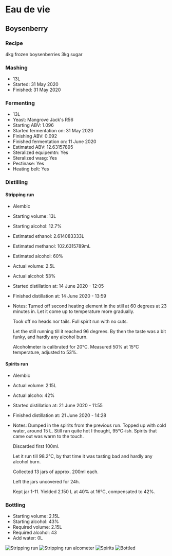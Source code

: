 # Eau de vie

## Boysenberry

### Recipe

4kg frozen boysenberries
3kg sugar

### Mashing

  - 13L
  - Started: 31 May 2020
  - Finished: 31 May 2020

### Fermenting

  - 13L
  - Yeast: Mangrove Jack's R56
  - Starting ABV: 1.096
  - Started fermentation on: 31 May 2020
  - Finishing ABV: 0.092
  - Finished fermentation on: 11 June 2020
  - Estimated ABV: 12.63157895
  - Steralized equipemtn: Yes
  - Steralized wasg: Yes
  - Pectinase: Yes
  - Heating belt: Yes

### Distilling

#### Stripping run

  - Alembic
  - Starting volume: 13L
  - Starting alcohol: 12.7%
  - Estimated ethanol: 2.614083333L
  - Estimated methanol: 102.6315789mL
  - Estimated alcohol: 60%
  - Actual volume: 2.5L
  - Actual alcohol: 53%
  - Started distillation at: 14 June 2020 - 12:05
  - Finished distillation at: 14 June 2020 - 13:59
  - Notes:
    Turned off second heating element in the still at 60 degrees at 23 minutes in. Let it come up to temperature more gradually.

    Took off no heads nor tails. Full spirit run with no cuts.

    Let the still running till it reached 96 degrees. By then the taste was a bit funky, and hardly any alcohol burn.

    Alcoholmeter is calibrated for 20°C. Measured 50% at 15°C temperature, adjusted to 53%.

#### Spirits run

  - Alembic
  - Actual volume: 2.15L
  - Actual alcoho: 42%
  - Started distillation at: 21 June 2020 - 11:55
  - Finished distillation at: 21 June 2020 - 14:28
  - Notes:
    Dumped in the spirits from the previous run. Topped up with cold water, around 15 L. Still ran quite hot I thought, 95°C-ish. Spirits that came out was warm to the touch.

    Discarded first 100ml.

    Let it run till 98.2°C, by that time it was tasting bad and hardly any alcohol burn.

    Collected 13 jars of approx. 200ml each.

    Left the jars uncovered for 24h.

    Kept jar 1-11. Yielded 2.150 L at 40% at 16°C, compensated to 42%.

### Bottling

  - Starting volume: 2.15L
  - Starting alcohol: 43%
  - Required volume: 2.15L
  - Required alcohol: 43
  - Add water: 0L

![Stripping run](https://github.com/riencroonenborghs/distilling/blob/master/recipes/eau%20de%20vie/14.06.2020%20-%20boysenberry%201.jpeg?raw=true "Stripping run")
![Stripping run alcometer](https://github.com/riencroonenborghs/distilling/blob/master/recipes/eau%20de%20vie/14.06.2020%20-%20boysenberry%202.jpeg?raw=true "Stripping run alcometer")
![Spirits](https://github.com/riencroonenborghs/distilling/blob/master/recipes/eau%20de%20vie/14.06.2020%20-%20boysenberry%203.jpeg?raw=true "Spirits")
![Bottled](https://github.com/riencroonenborghs/distilling/blob/master/recipes/eau%20de%20vie/14.06.2020%20-%20boysenberry%204.jpeg?raw=true "Bottled")
